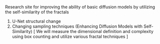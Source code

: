 Research site for improving the ability of basic diffusion models by utilizing the self-similarity of the fractals
1. U-Net structural change
2. Changing sampling techniques
(Enhancing Diffusion Models with Self-Similarity)
[ We will measure the dimensional definition and complexity using box counting and utilize various fractal techniques ]
